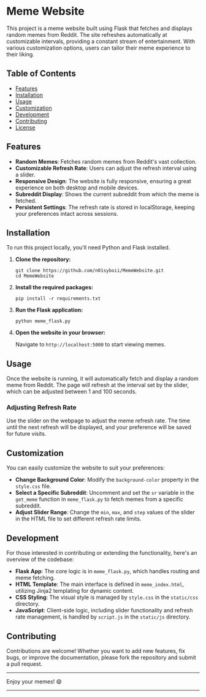 # Meme Website

This project is a meme website built using Flask that fetches and displays random memes from Reddit. The site refreshes automatically at customizable intervals, providing a constant stream of entertainment. With various customization options, users can tailor their meme experience to their liking.

## Table of Contents

- [Features](#features)
- [Installation](#installation)
- [Usage](#usage)
- [Customization](#customization)
- [Development](#development)
- [Contributing](#contributing)
- [License](#license)

## Features

- **Random Memes**: Fetches random memes from Reddit's vast collection.
- **Customizable Refresh Rate**: Users can adjust the refresh interval using a slider.
- **Responsive Design**: The website is fully responsive, ensuring a great experience on both desktop and mobile devices.
- **Subreddit Display**: Shows the current subreddit from which the meme is fetched.
- **Persistent Settings**: The refresh rate is stored in localStorage, keeping your preferences intact across sessions.

## Installation

To run this project locally, you'll need Python and Flask installed.

1. **Clone the repository:**

   ```
   git clone https://github.com/n01syboii/MemeWebsite.git
   cd MemeWebsite
   ```

2. **Install the required packages:**

   ```
   pip install -r requirements.txt
   ```

3. **Run the Flask application:**

   ```
   python meme_flask.py
   ```

4. **Open the website in your browser:**

   Navigate to `http://localhost:5000` to start viewing memes.

## Usage

Once the website is running, it will automatically fetch and display a random meme from Reddit. The page will refresh at the interval set by the slider, which can be adjusted between 1 and 100 seconds.

### Adjusting Refresh Rate

Use the slider on the webpage to adjust the meme refresh rate. The time until the next refresh will be displayed, and your preference will be saved for future visits.

## Customization

You can easily customize the website to suit your preferences:

- **Change Background Color**: Modify the `background-color` property in the `style.css` file.
- **Select a Specific Subreddit**: Uncomment and set the `sr` variable in the `get_meme` function in `meme_flask.py` to fetch memes from a specific subreddit.
- **Adjust Slider Range**: Change the `min`, `max`, and `step` values of the slider in the HTML file to set different refresh rate limits.

## Development

For those interested in contributing or extending the functionality, here's an overview of the codebase:

- **Flask App**: The core logic is in `meme_flask.py`, which handles routing and meme fetching.
- **HTML Template**: The main interface is defined in `meme_index.html`, utilizing Jinja2 templating for dynamic content.
- **CSS Styling**: The visual style is managed by `style.css` in the `static/css` directory.
- **JavaScript**: Client-side logic, including slider functionality and refresh rate management, is handled by `script.js` in the `static/js` directory.

## Contributing

Contributions are welcome! Whether you want to add new features, fix bugs, or improve the documentation, please fork the repository and submit a pull request.

---

Enjoy your memes! 😄

---

